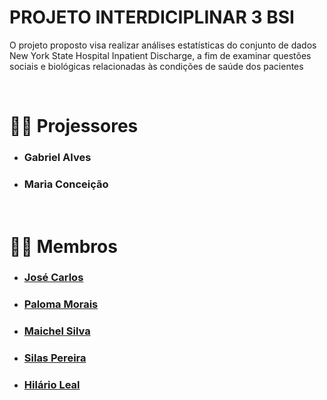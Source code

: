 # PROJETO INTERDICIPLINAR 3 BSI

O projeto proposto visa realizar análises estatísticas do conjunto de dados New York State Hospital Inpatient Discharge, a fim de examinar questões sociais e biológicas relacionadas às condições de saúde dos pacientes

<br>

# 👨‍🏫 Projessores

  * ###  Gabriel Alves 
  * ###  Maria Conceição 

<br>

# 👩‍🎓 Membros
  * ### [**José Carlos**](https://github.com/JoseEliodoro)
  * ### [**Paloma Morais**]()
  * ### [**Maichel Silva**](https://github.com/Maicomxd)
  * ### [**Silas Pereira**](https://github.com/Silas7005)
  * ### [**Hilário Leal**](https://github.com/HLealCavalcanti)
